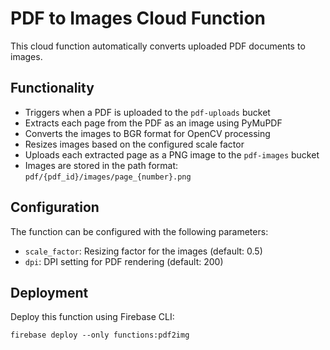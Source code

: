 # PDF to Images Cloud Function

This cloud function automatically converts uploaded PDF documents to images.

## Functionality

- Triggers when a PDF is uploaded to the `pdf-uploads` bucket
- Extracts each page from the PDF as an image using PyMuPDF
- Converts the images to BGR format for OpenCV processing
- Resizes images based on the configured scale factor
- Uploads each extracted page as a PNG image to the `pdf-images` bucket
- Images are stored in the path format: `pdf/{pdf_id}/images/page_{number}.png`

## Configuration

The function can be configured with the following parameters:

- `scale_factor`: Resizing factor for the images (default: 0.5)
- `dpi`: DPI setting for PDF rendering (default: 200)

## Deployment

Deploy this function using Firebase CLI:

```
firebase deploy --only functions:pdf2img
```


